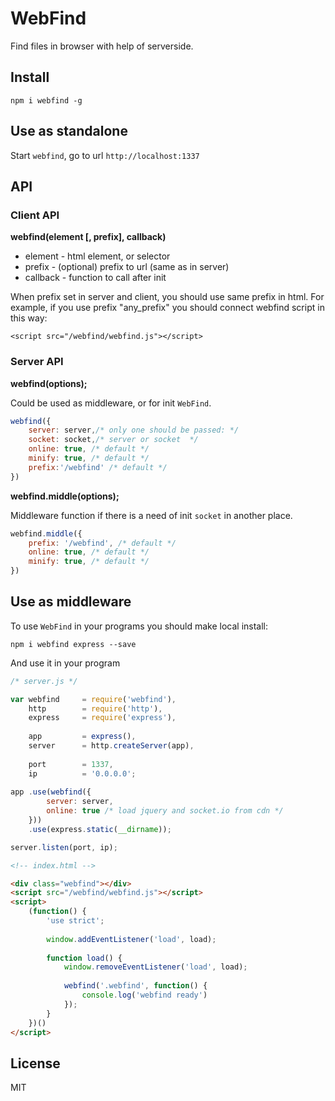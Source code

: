 WebFind
=======

Find files in browser with help of serverside.

## Install

`npm i webfind -g`

## Use as standalone

Start `webfind`, go to url `http://localhost:1337`

## API

### Client API

**webfind(element [, prefix], callback)**

- element   - html element, or selector
- prefix    - (optional) prefix to url (same as in server)
- callback  - function to call after init

When prefix set in server and client, you should use same prefix in html.
For example, if you use prefix "any_prefix" you should connect
webfind script in this way:

`<script src="/webfind/webfind.js"></script>`


### Server API

**webfind(options);**

Could be used as middleware, or for init `WebFind`.

```js
webfind({
    server: server,/* only one should be passed: */
    socket: socket,/* server or socket  */
    online: true, /* default */
    minify: true, /* default */
    prefix:'/webfind' /* default */
})
```

**webfind.middle(options);**

Middleware function if there is a need of init `socket` in another place.

```js
webfind.middle({
    prefix: '/webfind', /* default */
    online: true, /* default */
    minify: true, /* default */
})
```

## Use as middleware

To use `WebFind` in your programs you should make local install:

`npm i webfind express --save`

And use it in your program

```js
/* server.js */

var webfind     = require('webfind'),
    http        = require('http'),
    express     = require('express'),
    
    app         = express(),
    server      = http.createServer(app),
    
    port        = 1337,
    ip          = '0.0.0.0';
    
app .use(webfind({
        server: server,
        online: true /* load jquery and socket.io from cdn */
    }))
    .use(express.static(__dirname));

server.listen(port, ip);
```

```html
<!-- index.html -->

<div class="webfind"></div>
<script src="/webfind/webfind.js"></script>
<script>
    (function() {
        'use strict';
        
        window.addEventListener('load', load);
        
        function load() {
            window.removeEventListener('load', load);
            
            webfind('.webfind', function() {
                console.log('webfind ready')
            });
        }
    })()
</script>
```

## License

MIT
